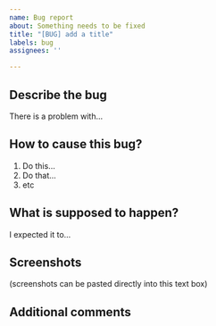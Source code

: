 ```yaml
---
name: Bug report
about: Something needs to be fixed
title: "[BUG] add a title"
labels: bug
assignees: ''

---
```


## Describe the bug

There is a problem with...

## How to cause this bug?

1. Do this...
2. Do that...
3. etc

## What is supposed to happen?

I expected it to...

## Screenshots

(screenshots can be pasted directly into this text box)

## Additional comments
